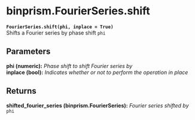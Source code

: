 # binprism.FourierSeries.shift
**`FourierSeries.shift(phi, inplace = True)`** <br />
Shifts a Fourier series by phase shift `phi`
## Parameters
**phi (numeric):** *Phase shift to shift Fourier series by* <br />
**inplace (bool):** *Indicates whether or not to perform the operation in place*
## Returns
**shifted_fourier_series (binprism.FourierSeries):** *Fourier series shifted by* `phi`
